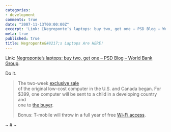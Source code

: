 ```yaml
---
categories:
- development
comments: true
date: "2007-11-13T00:00:00Z"
excerpt: 'Link: [Negroponte’s laptops: buy two, get one – PSD Blog – World Bank Group][1].'
meta: true
published: true
title: Negroponte&#8217;s Laptops Are HERE!
---
```


Link: [Negroponte’s laptops: buy two, get one – PSD Blog – World Bank Group][1].

 [1]: http://psdblog.worldbank.org/psdblog/2007/11/negropontes-lap.html "Negroponte's laptops: buy two, get one - PSD Blog - World Bank Group"

Do it.

> The two-week [exclusive sale][2]  
> of the original low-cost computer in the U.S. and Canada began. For  
> $399, one computer will be sent to a child in a developing country and  
> one to [the buyer][3]. 
> 
> Bonus: T-mobile will throw in a full year of free [Wi-Fi access][4]. 

 [2]: http://www.laptopgiving.org/en/index.php
 [3]: http://www.news.com/8301-10784_3-9814945-7.html?tag=nefd.only
 [4]: http://www.laptopgiving.org/en/give-one-get-one.php

~ # ~